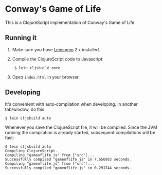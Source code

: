 # Conway's Game of Life

This is a ClojureScript implementation of Conway's Game of Life.

## Running it

1. Make sure you have [Leiningen](http://leiningen.org/) 2.x installed.

2. Compile the ClojureScript code to Javascript:

        $ lein cljsbuild once

3. Open `index.html` in your browser.

## Developing

It's convenient with auto-compilation when developing. In another tab/window, do this:

    $ lein cljsbuild auto

Whenever you save the ClojureScript file, it will be compiled. Since the JVM running
the compilation is already started, subsequent compilations will be fast:

    $ lein cljsbuild auto
    Compiling ClojureScript.
    Compiling "gameoflife.js" from ["src"]...
    Successfully compiled "gameoflife.js" in 7.656883 seconds.
    Compiling "gameoflife.js" from ["src"]...
    Successfully compiled "gameoflife.js" in 0.291744 seconds.
